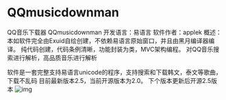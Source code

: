# QQmusicdownman
QQ音乐下载器 QQmusicdownman
开发语言：易语言
软件作者：applek
概述：本如软件完全由Exuid自绘创建，不依赖易语言原始窗口，并且由黑月编译器编译。
纯代码创建，代码条例清晰，功能封装为类，MVC架构编程。
对QQ音乐搜索进行解析，高品质音乐进行解析

软件是一套完整支持易语言unicode的程序，支持搜索和下载韩文，泰文等歌曲，下载不乱码
目前最新版本2.5，当前开源版本为2.0。
下个版本更新后开源2.5版本
![img](https://www.ghboke.com/wp-content/uploads/2018/01/musicdownman02.png)
